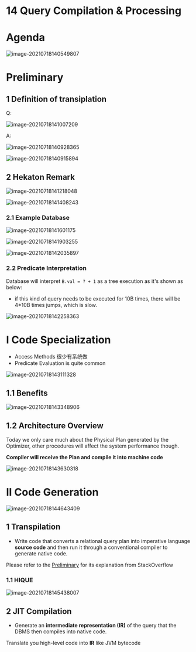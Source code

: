 # 14 Query Compilation & Processing

# Agenda

![image-20210718140549807](images/image-20210718140549807.png)

# Preliminary

## 1 Definition of transiplation

Q:

![image-20210718141007209](images/image-20210718141007209.png)

A:

![image-20210718140928365](images/image-20210718140928365.png)

![image-20210718140915894](images/image-20210718140915894.png)

## 2 Hekaton Remark

![image-20210718141218048](images/image-20210718141218048.png)

![image-20210718141408243](images/image-20210718141408243.png)

### 2.1 Example Database

![image-20210718141601175](images/image-20210718141601175.png)

![image-20210718141903255](images/image-20210718141903255.png)

![image-20210718142035897](images/image-20210718142035897.png)

### 2.2 Predicate Interpretation

Database will interpret `B.val = ? + 1` as a tree execution as it's shown as below:

- if this kind of query needs to be executed for 10B times, there will be 4*10B times jumps, which is slow.

![image-20210718142258363](images/image-20210718142258363.png)

# I Code Specialization

- Access Methods 很少有系统做
- Predicate Evaluation is quite common

![image-20210718143111328](images/image-20210718143111328.png)

## 1.1 Benefits

![image-20210718143348906](images/image-20210718143348906.png)

## 1.2 Architecture Overview

Today we only care much about the Physical Plan generated by the Optimizer, other procedures will affect the system performance though.

**Compiler will receive the Plan and compile it into machine code**

![image-20210718143630318](images/image-20210718143630318.png)

# II Code Generation

![image-20210718144643409](images/image-20210718144643409.png)

## 1 Transpilation

- Write code that converts a relational query plan into imperative language **source code** and then run it through a conventional compiler to generate native code.

Please refer to the <a href="#Preliminary">Preliminary</a> for its explanation from StackOverflow

### 1.1 HIQUE

![image-20210718145438007](images/image-20210718145438007.png)

## 2 JIT Compilation

- Generate an **intermediate representation (IR)** of the query that the DBMS then compiles into native code.

Translate you high-level code into **IR** like JVM bytecode

